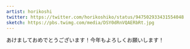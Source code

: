 ```yaml
---
artist: horikoshi
twitter: https://twitter.com/horikoshiko/status/947502933431554048
sketch: https://pbs.twimg.com/media/DSY0dRnVQAERbRt.jpg
---
```

あけましておめでとうございます！今年もよろしくお願いします！
